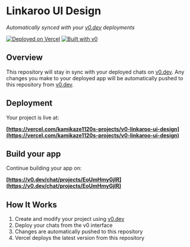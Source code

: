 # Linkaroo UI Design

*Automatically synced with your [v0.dev](https://v0.dev) deployments*

[![Deployed on Vercel](https://img.shields.io/badge/Deployed%20on-Vercel-black?style=for-the-badge&logo=vercel)](https://vercel.com/kamikaze1120s-projects/v0-linkaroo-ui-design)
[![Built with v0](https://img.shields.io/badge/Built%20with-v0.dev-black?style=for-the-badge)](https://v0.dev/chat/projects/EoUmHmyGjIR)

## Overview

This repository will stay in sync with your deployed chats on [v0.dev](https://v0.dev).
Any changes you make to your deployed app will be automatically pushed to this repository from [v0.dev](https://v0.dev).

## Deployment

Your project is live at:

**[https://vercel.com/kamikaze1120s-projects/v0-linkaroo-ui-design](https://vercel.com/kamikaze1120s-projects/v0-linkaroo-ui-design)**

## Build your app

Continue building your app on:

**[https://v0.dev/chat/projects/EoUmHmyGjIR](https://v0.dev/chat/projects/EoUmHmyGjIR)**

## How It Works

1. Create and modify your project using [v0.dev](https://v0.dev)
2. Deploy your chats from the v0 interface
3. Changes are automatically pushed to this repository
4. Vercel deploys the latest version from this repository
